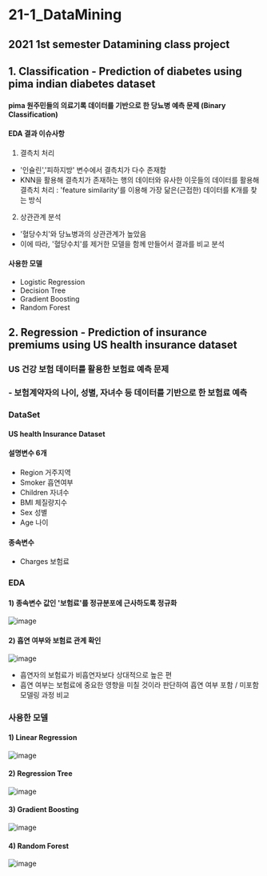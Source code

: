 # 21-1_DataMining

## 2021 1st semester Datamining class project 


## 1. Classification - Prediction of diabetes using pima indian diabetes dataset
#### pima 원주민들의 의료기록 데이터를 기반으로 한 당뇨병 예측 문제 (Binary Classification)

#### EDA 결과 이슈사항
1) 결측치 처리 
- '인슐린','피하지방' 변수에서 결측치가 다수 존재함
- KNN을 활용해 결측치가 존재하는 행의 데이터와 유사한 이웃들의 데이터를 활용해 결측치 처리
  : 'feature similarity'를 이용해 가장 닮은(근접한) 데이터를 K개를 찾는 방식
2) 상관관계 분석
- '혈당수치'와 당뇨병과의 상관관계가 높았음
- 이에 따라, '혈당수치'를 제거한 모델을 함께 만들어서 결과를 비교 분석


#### 사용한 모델 
- Logistic Regression
- Decision Tree
- Gradient Boosting
- Random Forest

## 2. Regression - Prediction of insurance premiums using US health insurance dataset
### US 건강 보험 데이터를 활용한 보험료 예측 문제 
### - 보험계약자의 나이, 성별, 자녀수 등 데이터를 기반으로 한 보험료 예측 

### DataSet
#### US health Insurance Dataset
#### 설명변수 6개 
- Region 거주지역
- Smoker 흡연여부
- Children 자녀수
- BMI 체질량지수
- Sex 성별
- Age 나이

#### 종속변수 
- Charges 보험료


### EDA 
#### 1) 종속변수 값인 '보험료'를 정규분포에 근사하도록 정규화

![image](https://user-images.githubusercontent.com/60679596/146881400-a0e5db7c-f833-4500-874c-e8b8a8382f3a.png)




#### 2) 흡연 여부와 보험료 관계 확인

![image](https://user-images.githubusercontent.com/60679596/146881370-68e4a34b-3f76-4179-bbff-316654f4e329.png)


- 흡연자의 보험료가 비흡연자보다 상대적으로 높은 편
- 흡연 여부는 보험료에 중요한 영향을 미칠 것이라 판단하여 흡연 여부 포함 / 미포함 모델링 과정 비교 



### 사용한 모델 
#### 1) Linear Regression

![image](https://user-images.githubusercontent.com/60679596/146881350-a8a8917f-92bc-4e7d-9f83-df31c6a35e52.png)


#### 2) Regression Tree

![image](https://user-images.githubusercontent.com/60679596/146881282-8511cd38-065f-4dfc-921d-6b387f508399.png)

#### 3) Gradient Boosting

![image](https://user-images.githubusercontent.com/60679596/146881230-264ceb54-650a-40b0-abe4-b68b4324311e.png)

#### 4) Random Forest

![image](https://user-images.githubusercontent.com/60679596/146881250-ad5c15de-cb64-410c-8952-e960a30e301c.png)

